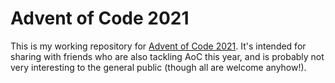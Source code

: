 # Advent of Code 2021

This is my working repository for [Advent of Code 2021](https://adventofcode.com/2021). It's intended for sharing with friends who are also tackling AoC this year, and is probably not very interesting to the general public (though all are welcome anyhow!).
